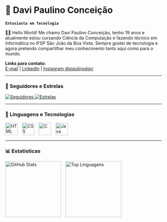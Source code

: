# 👻 Davi Paulino Conceição

**`Entusiasta em Tecnologia`**

🙋‍♂️ Hello World! Me chamo Davi Paulino Conceição, tenho 19 anos e atualmente estou cursando Ciência da Computação e fazendo técnico em Informática no IFSP São João da Boa Vista. Sempre gostei de tecnologia e agora pretendo compartilhar meu conhecimento tanto aqui como para o mundo.  

**Links para contato:**  
[E-mail](https://outlook.live.com/mail/0/?deeplink=mail%2F0%2F%3Fnlp%3D0) | [LinkedIn](https://www.linkedin.com/in/davi-paulino-concei%C3%A7%C3%A3o-5b97b92ba) | [Instagram @_paulinodavi_](https://www.instagram.com/_paulinodavi_/?next=%2F)

---

### 📌 Seguidores e Estrelas

<p>
  <a href="https://github.com/Davi2910?tab=followers">
    <img alt="Seguidores" src="https://img.shields.io/github/followers/Davi2910?style=for-the-badge&logo=github"/>
  </a>
  <a href="https://github.com/Davi2910?tab=repositories&sort=stargazers">
    <img alt="Estrelas" src="https://img.shields.io/github/stars/Davi2910?style=for-the-badge&logo=github"/>
  </a>
</p>

---

### 🤖 Linguagens e Tecnologias

<p>
  <img alt="HTML" title="HTML" width="40px" style="margin-right:10px;" src="https://cdn.jsdelivr.net/gh/devicons/devicon@latest/icons/html5/html5-original.svg" />
  <img alt="CSS" title="CSS" width="40px" style="margin-right:10px;" src="https://cdn.jsdelivr.net/gh/devicons/devicon@latest/icons/css3/css3-original-wordmark.svg" />
  <img alt="C" title="C" width="40px" style="margin-right:10px;" src="https://cdn.jsdelivr.net/gh/devicons/devicon@latest/icons/c/c-original.svg" />
  <img alt="Java" title="Java" width="40px" style="margin-right:10px;" src="https://cdn.jsdelivr.net/gh/devicons/devicon@latest/icons/java/java-original.svg" />
</p>

---

### 📊 Estatísticas

<p>
  <img alt="GitHub Stats" height="180px" style="margin-right:10px;" src="https://github-readme-stats.vercel.app/api?username=Davi2910&show_icons=true&theme=dark&include_all_commits=true&locale=pt-br" />
  <img alt="Top Linguagens" height="180px" style="margin-right:10px;" src="https://github-readme-stats.vercel.app/api/top-langs/?username=Davi2910&theme=dark&layout=compact&custom_title=Tecnologias&langs_count=7" />
</p>

